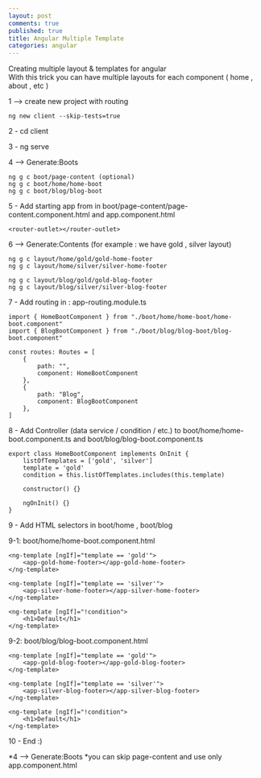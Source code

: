 ```yaml
---
layout: post
comments: true
published: true
title: Angular Multiple Template
categories: angular
---
```

Creating multiple layout & templates for angular    
With this trick you can have multiple layouts for each component ( home , about , etc )    

1 --> create new project with routing
```
ng new client --skip-tests=true
```

2 - cd client

3 - ng serve

4 --> Generate:Boots
```
ng g c boot/page-content (optional)
ng g c boot/home/home-boot
ng g c boot/blog/blog-boot
```

5 - Add starting app from in boot/page-content/page-content.component.html and app.component.html
```
<router-outlet></router-outlet>
```

6 --> Generate:Contents (for example : we have gold , silver layout)
```
ng g c layout/home/gold/gold-home-footer
ng g c layout/home/silver/silver-home-footer

ng g c layout/blog/gold/gold-blog-footer
ng g c layout/blog/silver/silver-blog-footer
```

7 - Add routing in : app-routing.module.ts
```
import { HomeBootComponent } from "./boot/home/home-boot/home-boot.component"
import { BlogBootComponent } from "./boot/blog/blog-boot/blog-boot.component"

const routes: Routes = [
    {
        path: "",
        component: HomeBootComponent
    },
    {
        path: "Blog",
        component: BlogBootComponent
    },
]
```

8 - Add Controller (data service / condition / etc.) to boot/home/home-boot.component.ts and boot/blog/blog-boot.component.ts
```
export class HomeBootComponent implements OnInit {
    listOfTemplates = ['gold', 'silver']
    template = 'gold'
    condition = this.listOfTemplates.includes(this.template)

    constructor() {}

    ngOnInit() {}
}
```

9 - Add HTML selectors in boot/home , boot/blog

9-1: boot/home/home-boot.component.html
```
<ng-template [ngIf]="template == 'gold'">
    <app-gold-home-footer></app-gold-home-footer>
</ng-template>

<ng-template [ngIf]="template == 'silver'">
    <app-silver-home-footer></app-silver-home-footer>
</ng-template>

<ng-template [ngIf]="!condition">
    <h1>Default</h1>
</ng-template>
```

9-2: boot/blog/blog-boot.component.html
```
<ng-template [ngIf]="template == 'gold'">
    <app-gold-blog-footer></app-gold-blog-footer>
</ng-template>

<ng-template [ngIf]="template == 'silver'">
    <app-silver-blog-footer></app-silver-blog-footer>
</ng-template>

<ng-template [ngIf]="!condition">
    <h1>Default</h1>
</ng-template>
```

10 - End :)

*4 --> Generate:Boots *you can skip page-content and use only app.component.html